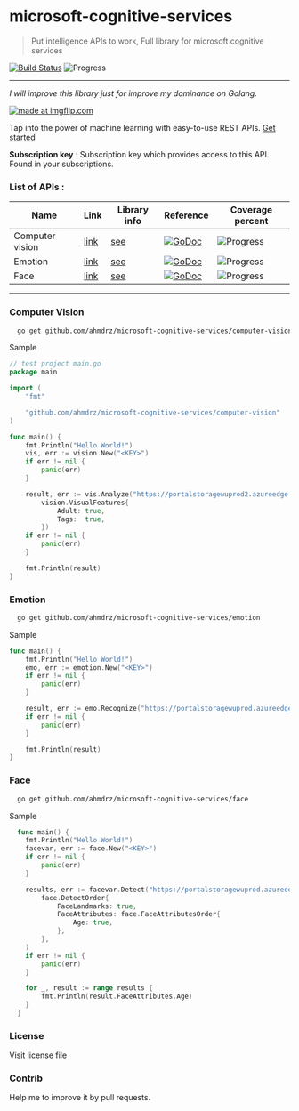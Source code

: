 # microsoft-cognitive-services
> Put intelligence APIs to work, Full library for microsoft cognitive services

[![Build Status](https://travis-ci.org/ahmdrz/microsoft-cognitive-services.svg?branch=master)](https://travis-ci.org/ahmdrz/microsoft-cognitive-services)
![Progress](http://progressed.io/bar/15)

***

*I will improve this library just for improve my dominance on Golang.*

<a href="https://imgflip.com/i/1ag7x6"><img src="https://i.imgflip.com/1ag7x6.jpg" title="made at imgflip.com"/></a>

Tap into the power of machine learning with easy-to-use REST APIs. [Get started](https://www.microsoft.com/cognitive-services)

**Subscription key** : Subscription key which provides access to this API. Found in your subscriptions.

### List of APIs :
|Name|Link|Library info|Reference|Coverage percent|
|----|----|----|---|---|
|Computer vision|[link](https://www.microsoft.com/cognitive-services/en-us/computer-vision-api)|[see](https://github.com/ahmdrz/microsoft-cognitive-services#computer-vision)|[![GoDoc](https://godoc.org/github.com/ahmdrz/microsoft-cognitive-services/computer-vision?status.svg)](https://godoc.org/github.com/ahmdrz/microsoft-cognitive-services/computer-vision)|![Progress](http://progressed.io/bar/90)|
|Emotion|[link](https://www.microsoft.com/cognitive-services/en-us/emotion-api)|[see](https://github.com/ahmdrz/microsoft-cognitive-services#emotion)|[![GoDoc](https://godoc.org/github.com/ahmdrz/microsoft-cognitive-services/emotion?status.svg)](https://godoc.org/github.com/ahmdrz/microsoft-cognitive-services/emotion) |![Progress](http://progressed.io/bar/60)|
|Face|[link](https://www.microsoft.com/cognitive-services/en-us/face-api)|[see](https://github.com/ahmdrz/microsoft-cognitive-services#face)|[![GoDoc](https://godoc.org/github.com/ahmdrz/microsoft-cognitive-services/face?status.svg)](https://godoc.org/github.com/ahmdrz/microsoft-cognitive-services/face) |![Progress](http://progressed.io/bar/18)|

***

### Computer Vision

```bash
  go get github.com/ahmdrz/microsoft-cognitive-services/computer-vision
```

Sample 

```go
// test project main.go
package main

import (
    "fmt"

    "github.com/ahmdrz/microsoft-cognitive-services/computer-vision"
)

func main() {
    fmt.Println("Hello World!")
    vis, err := vision.New("<KEY>")
    if err != nil {
        panic(err)
    }

    result, err := vis.Analyze("https://portalstoragewuprod2.azureedge.net/vision/Analysis/1.jpg",
        vision.VisualFeatures{
            Adult: true,
            Tags:  true,
        })
    if err != nil {
        panic(err)
    }

    fmt.Println(result)
}
```

### Emotion

```bash
  go get github.com/ahmdrz/microsoft-cognitive-services/emotion
```

Sample 

```go
func main() {
    fmt.Println("Hello World!")
    emo, err := emotion.New("<KEY>")
    if err != nil {
        panic(err)
    }

    result, err := emo.Recognize("https://portalstoragewuprod.azureedge.net/emotion/recognition1.jpg")
    if err != nil {
        panic(err)
    }

    fmt.Println(result)
}
```

### Face

```bash
  go get github.com/ahmdrz/microsoft-cognitive-services/face
```

Sample 

```go
  func main() {
    fmt.Println("Hello World!")
	facevar, err := face.New("<KEY>")
	if err != nil {
		panic(err)
	}

	results, err := facevar.Detect("https://portalstoragewuprod.azureedge.net/media/Default/Documentation/Face/Images/FaceFindSimilar.QueryFace.jpg",
		face.DetectOrder{
			FaceLandmarks: true,
			FaceAttributes: face.FaceAttributesOrder{
				Age: true,
			},
		},
	)
	if err != nil {
		panic(err)
	}

	for _, result := range results {
		fmt.Println(result.FaceAttributes.Age)
	}
  }
```

### License

Visit license file

### Contrib

Help me to improve it by pull requests.
